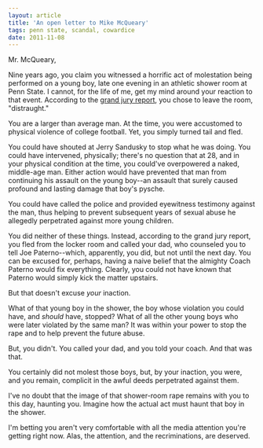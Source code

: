 ```yaml
---
layout: article
title: 'An open letter to Mike McQueary'
tags: penn state, scandal, cowardice
date: 2011-11-08
---
```


Mr. McQueary,

Nine years ago, you claim you witnessed a horrific act of molestation being
performed on a young boy, late one evening in an athletic shower room at
Penn State. I cannot, for the life of me, get my mind around your reaction
to that event. According to the [grand jury report][], you chose to leave
the room, "distraught."

You are a larger than average man. At the time, you were accustomed to
physical violence of college football. Yet, you simply turned tail and
fled.

You could have shouted at Jerry Sandusky to stop what he was doing. You could
have intervened, physically; there's no question that at 28, and in your
physical condition at the time, you could've overpowered a naked, middle-age
man. Either action would have prevented that man from continuing his
assault on the young boy--an assault that surely caused profound and
lasting damage that boy's pysche.

You could have called the police and provided eyewitness testimony against
the man, thus helping to prevent subsequent years of sexual abuse he
allegedly perpetrated against more young children.

You did neither of these things. Instead, according to the grand jury
report, you fled from the locker room and called your dad, who counseled
you to tell Joe Paterno--which, apparently, you did, but not until the next
day. You can be excused for, perhaps, having a naive belief that the
almighty Coach Paterno would fix everything. Clearly, you could not have known
that Paterno would simply kick the matter upstairs.

But that doesn't excuse *your* inaction.

What of that young boy in the shower, the boy whose violation you could
have, and *should* have, stopped? What of all the other young boys who were
later violated by the same man? It was within your power to stop the rape
and to help prevent the future abuse.

But, you didn't. You called your dad, and you told your coach. And that
was that.

You certainly did not molest those boys, but, by your inaction, you were,
and you remain, complicit in the awful deeds perpetrated against them.

I've no doubt that the image of that shower-room rape remains with you to
this day, haunting you. Imagine how the actual act must haunt that boy in
the shower.

I'm betting you aren't very comfortable with all the media attention you're
getting right now. Alas, the attention, and the recriminations, are deserved.

[grand jury report]: http://online.wsj.com/public/resources/documents/Presentment.pdf